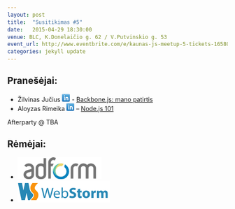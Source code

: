 ```yaml
---
layout: post
title:  "Susitikimas #5"
date:   2015-04-29 18:30:00
venue: BLC, K.Donelaičio g. 62 / V.Putvinskio g. 53
event_url: http://www.eventbrite.com/e/kaunas-js-meetup-5-tickets-16580174749
categories: jekyll update
---
```

## Pranešėjai:

  * Žilvinas Jučius [![LinkedIn](img/icon-linkedin.png)](https://www.linkedin.com/pub/žilvinas-jučius/91/10b/71) - [Backbone.js: mano patirtis](http://www.slideshare.net/KaunasJS/backbonejs-publish)
  * ‎Aloyzas Rimeika [![LinkedIn](img/icon-linkedin.png)](https://www.linkedin.com/in/neytema) – [Node.js 101](https://github.com/neytema/node-talk)

  Afterparty @ TBA

## Rėmėjai:

  * [![Adform](img/adform-logo.png)](http://www.adform.com)
  * [![WebStorm](img/webstorm-logo.png)](https://www.jetbrains.com/webstorm/)

